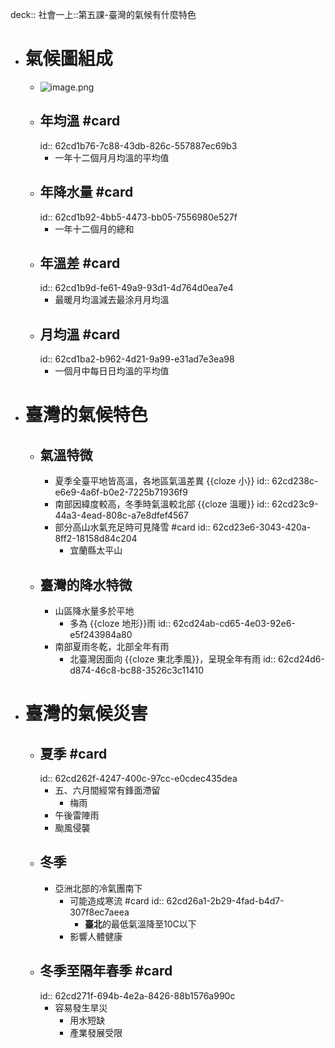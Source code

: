 deck:: 社會一上::第五課-臺灣的氣候有什麼特色

- # 氣候圖組成
	- ![image.png](../assets/image_1657611008353_0.png)
	- ## 年均溫 #card
	  id:: 62cd1b76-7c88-43db-826c-557887ec69b3
		- 一年十二個月月均溫的平均值
	- ## 年降水量 #card
	  id:: 62cd1b92-4bb5-4473-bb05-7556980e527f
		- 一年十二個月的總和
	- ## 年溫差 #card
	  id:: 62cd1b9d-fe61-49a9-93d1-4d764d0ea7e4
		- 最暖月均溫減去最涂月月均溫
	- ## 月均溫 #card
	  id:: 62cd1ba2-b962-4d21-9a99-e31ad7e3ea98
		- 一個月中每日日均溫的平均值
- # 臺灣的氣候特色
	- ## 氣溫特微
		- 夏季全臺平地皆高溫，各地區氣溫差異 {{cloze 小}}
		  id:: 62cd238c-e6e9-4a6f-b0e2-7225b71936f9
		- 南部因緯度較高，冬季時氣溫較北部 {{cloze 溫暖}}
		  id:: 62cd23c9-44a3-4ead-808c-a7e8dfef4567
		- 部分高山水氣充足時可見降雪 #card
		  id:: 62cd23e6-3043-420a-8ff2-18158d84c204
			- 宜蘭縣太平山
	- ## 臺灣的降水特微
		- 山區降水量多於平地
			- 多為 {{cloze 地形}}雨
			  id:: 62cd24ab-cd65-4e03-92e6-e5f243984a80
		- 南部夏雨冬乾，北部全年有雨
			- 北臺灣因面向 {{cloze 東北季風}}，呈現全年有雨
			  id:: 62cd24d6-d874-46c8-bc88-3526c3c11410
- # 臺灣的氣候災害
	- ## 夏季 #card
	  id:: 62cd262f-4247-400c-97cc-e0cdec435dea
		- 五、六月間經常有鋒面滯留
			- 梅雨
		- 午後雷陣雨
		- 颱風侵襲
	- ## 冬季
		- 亞洲北部的冷氣團南下
			- 可能造成寒流 #card
			  id:: 62cd26a1-2b29-4fad-b4d7-307f8ec7aeea
				- **臺北**的最低氣溫降至10C以下
			- 影響人體健康
	- ## 冬季至隔年春季 #card
	  id:: 62cd271f-694b-4e2a-8426-88b1576a990c
		- 容易發生旱災
			- 用水短缺
			- 產業發展受限